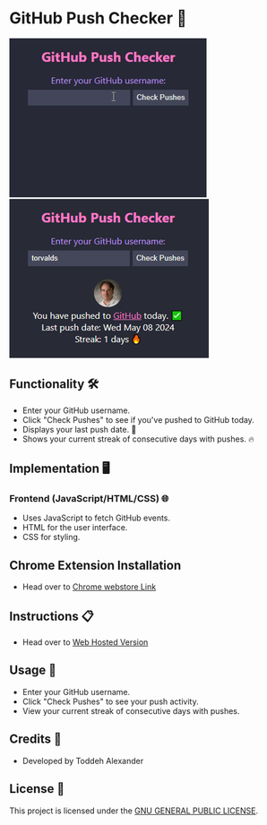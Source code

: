 # GitHub Push Checker 🚀

<div>
  <img src="/assets/UsePushCheck.gif" alt="UseCase">
  <img src="/assets/torvalds.png" alt="example">
</div>

## Functionality 🛠️ 

- Enter your GitHub username.
- Click "Check Pushes" to see if you've pushed to GitHub today.
- Displays your last push date. 📅
- Shows your current streak of consecutive days with pushes. 🔥

## Implementation 🖥️

### Frontend (JavaScript/HTML/CSS) 🌐

- Uses JavaScript to fetch GitHub events.
- HTML for the user interface.
- CSS for styling.

## Chrome Extension Installation

- Head over to [Chrome webstore Link](https://chromewebstore.google.com/detail/github-push-checker/ibaagdfbkoopoccnodlnkkiafedkhjkh?hl=en&authuser=0)

## Instructions 📋

- Head over to [Web Hosted Version](https://toddehalexander.github.io/PushChecker/)

## Usage 🚀

- Enter your GitHub username.
- Click "Check Pushes" to see your push activity.
- View your current streak of consecutive days with pushes.

## Credits 🙏

- Developed by Toddeh Alexander

## License 📝

This project is licensed under the [GNU GENERAL PUBLIC LICENSE](LICENSE).
